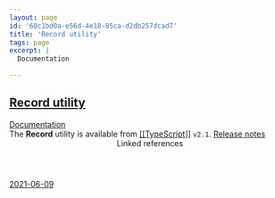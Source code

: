```yaml
---
layout: page
id: '60c1bd0a-e56d-4e18-85ca-d2db257dcad7'
title: 'Record utility'
tags: page
excerpt: |
  Documentation

---
```

  
<h2 class="text-3xl font-semibold mb-4"><a href="/pages/record-utility">Record utility</a></h2>

<div class="space-y-2">
<div class="element-block ml-0"><div class="flex-1"><a class="text-indigo-400" href="https://www.typescriptlang.org/docs/handbook/utility-types.html#recordkeystype" target="_blank" rel="">Documentation</a></div></div>

<div class="element-block ml-0"><div class="flex-1">The <strong class="text-rose-400">Record</strong> utility is available from <a class="text-teal-400 group" href="/pages/typescript"><span class="text-gray-500 group-hover:text-teal-500">[[</span>TypeScript<span class="text-gray-500 group-hover:text-teal-500">]]</span></a> <code>v2.1</code>. <a class="text-indigo-400" href="https://www.typescriptlang.org/docs/handbook/release-notes/typescript-2-1.html#partial-readonly-record-and-pick" target="_blank" rel="">Release notes</a></div></div>
</div>



<section class="mt-8 space-y-2">
<header class="text-gray-500">Linked references</header>
<a class="block bg-gray-800 p-4 rounded text-teal-400 focus:outline-none focus:ring-2 focus:ring-offset-2 focus:ring-offset-gray-900 focus:ring-teal-400 hover:ring-2 hover:ring-offset-2 hover:ring-offset-gray-900 hover:ring-teal-400" href="/journals/2021-06-09">2021-06-09</a>
  </section>
